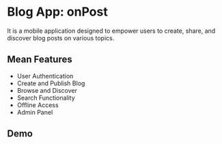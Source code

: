 # Blog App: onPost

It is a mobile application designed to empower users to create, share, and discover blog posts on various topics.


## Mean Features
- User Authentication
- Create and Publish Blog
- Browse and Discover
- Search Functionality
- Offline Access
- Admin Panel 


## Demo
